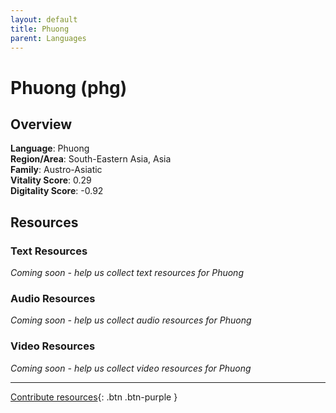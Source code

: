 ```yaml
---
layout: default
title: Phuong
parent: Languages
---
```


# Phuong (phg)

## Overview

**Language**: Phuong  
**Region/Area**: South-Eastern Asia, Asia  
**Family**: Austro-Asiatic  
**Vitality Score**: 0.29  
**Digitality Score**: -0.92  

## Resources

### Text Resources
*Coming soon - help us collect text resources for Phuong*

### Audio Resources
*Coming soon - help us collect audio resources for Phuong*

### Video Resources
*Coming soon - help us collect video resources for Phuong*

---

[Contribute resources](https://fairtrain.github.io/){: .btn .btn-purple }
